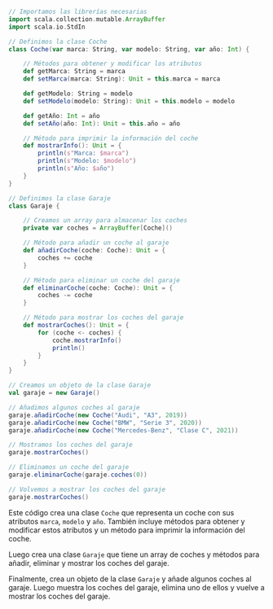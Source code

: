 ```scala
// Importamos las librerías necesarias
import scala.collection.mutable.ArrayBuffer
import scala.io.StdIn

// Definimos la clase Coche
class Coche(var marca: String, var modelo: String, var año: Int) {

    // Métodos para obtener y modificar los atributos
    def getMarca: String = marca
    def setMarca(marca: String): Unit = this.marca = marca

    def getModelo: String = modelo
    def setModelo(modelo: String): Unit = this.modelo = modelo

    def getAño: Int = año
    def setAño(año: Int): Unit = this.año = año

    // Método para imprimir la información del coche
    def mostrarInfo(): Unit = {
        println(s"Marca: $marca")
        println(s"Modelo: $modelo")
        println(s"Año: $año")
    }
}

// Definimos la clase Garaje
class Garaje {

    // Creamos un array para almacenar los coches
    private var coches = ArrayBuffer[Coche]()

    // Método para añadir un coche al garaje
    def añadirCoche(coche: Coche): Unit = {
        coches += coche
    }

    // Método para eliminar un coche del garaje
    def eliminarCoche(coche: Coche): Unit = {
        coches -= coche
    }

    // Método para mostrar los coches del garaje
    def mostrarCoches(): Unit = {
        for (coche <- coches) {
            coche.mostrarInfo()
            println()
        }
    }
}

// Creamos un objeto de la clase Garaje
val garaje = new Garaje()

// Añadimos algunos coches al garaje
garaje.añadirCoche(new Coche("Audi", "A3", 2019))
garaje.añadirCoche(new Coche("BMW", "Serie 3", 2020))
garaje.añadirCoche(new Coche("Mercedes-Benz", "Clase C", 2021))

// Mostramos los coches del garaje
garaje.mostrarCoches()

// Eliminamos un coche del garaje
garaje.eliminarCoche(garaje.coches(0))

// Volvemos a mostrar los coches del garaje
garaje.mostrarCoches()
```

Este código crea una clase `Coche` que representa un coche con sus atributos `marca`, `modelo` y `año`. También incluye métodos para obtener y modificar estos atributos y un método para imprimir la información del coche.

Luego crea una clase `Garaje` que tiene un array de coches y métodos para añadir, eliminar y mostrar los coches del garaje.

Finalmente, crea un objeto de la clase `Garaje` y añade algunos coches al garaje. Luego muestra los coches del garaje, elimina uno de ellos y vuelve a mostrar los coches del garaje.